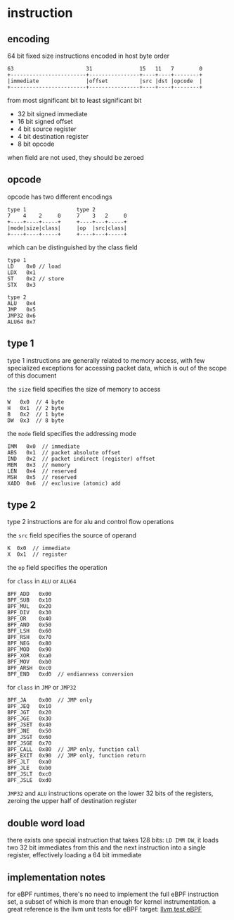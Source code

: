 # instruction

## encoding
64 bit fixed size instructions encoded in host byte order

    63                       31               15   11   7        0
    +------------------------+----------------+----+----+--------+
    |immediate               |offset          |src |dst |opcode  |
    +------------------------+----------------+----+----+--------+

from most significant bit to least significant bit  
 - 32 bit signed immediate
 - 16 bit signed offset
 - 4 bit source register
 - 4 bit destination register
 - 8 bit opcode

when field are not used, they should be zeroed

## opcode
opcode has two different encodings  

    type 1                type 2
    7    4    2     0     7    3   2     0
    +----+----+-----+     +----+---+-----+
    |mode|size|class|     |op  |src|class|
    +----+----+-----+     +----+---+-----+

which can be distinguished by the class field

    type 1
    LD    0x0 // load
    LDX   0x1
    ST    0x2 // store
    STX   0x3

    type 2
    ALU   0x4
    JMP   0x5
    JMP32 0x6
    ALU64 0x7

## type 1
type 1 instructions are generally related to memory access, with few specialized exceptions for accessing packet data, which is out of the scope of this document  

the `size` field specifies the size of memory to access  

    W   0x0  // 4 byte
    H   0x1  // 2 byte
    B   0x2  // 1 byte
    DW  0x3  // 8 byte

the `mode` field specifies the addressing mode

    IMM   0x0  // immediate
    ABS   0x1  // packet absolute offset
    IND   0x2  // packet indirect (register) offset
    MEM   0x3  // memory
    LEN   0x4  // reserved
    MSH   0x5  // reserved
    XADD  0x6  // exclusive (atomic) add

## type 2
type 2 instructions are for alu and control flow operations

the `src` field specifies the source of operand

    K  0x0  // immediate
    X  0x1  // register

the `op` field specifies the operation  

for `class` in `ALU` or `ALU64`

    BPF_ADD   0x00
    BPF_SUB   0x10
    BPF_MUL   0x20
    BPF_DIV   0x30
    BPF_OR    0x40
    BPF_AND   0x50
    BPF_LSH   0x60
    BPF_RSH   0x70
    BPF_NEG   0x80
    BPF_MOD   0x90
    BPF_XOR   0xa0
    BPF_MOV   0xb0
    BPF_ARSH  0xc0
    BPF_END   0xd0  // endianness conversion

for `class` in `JMP` or `JMP32`

    BPF_JA    0x00  // JMP only
    BPF_JEQ   0x10
    BPF_JGT   0x20
    BPF_JGE   0x30
    BPF_JSET  0x40
    BPF_JNE   0x50
    BPF_JSGT  0x60
    BPF_JSGE  0x70
    BPF_CALL  0x80  // JMP only, function call
    BPF_EXIT  0x90  // JMP only, function return
    BPF_JLT   0xa0
    BPF_JLE   0xb0
    BPF_JSLT  0xc0
    BPF_JSLE  0xd0

`JMP32` and `ALU` instructions operate on the lower 32 bits of the registers, zeroing the upper half of destination register

## double word load
there exists one special instruction that takes 128 bits: `LD IMM DW`, it loads two 32 bit immediates from this and the next instruction into a single register, effectively loading a 64 bit immediate

## implementation notes
for eBPF runtimes, there's no need to implement the full eBPF instruction set, a subset of which is more than enough for kernel instrumentation. a great reference is the llvm unit tests for eBPF target: [llvm test eBPF](https://github.com/llvm/llvm-project/tree/main/llvm/test/MC/BPF)
